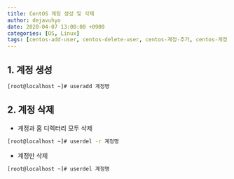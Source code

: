 ```yaml
---
title: CentOS 계정 생성 및 삭제
author: dejavuhyo
date: 2020-04-07 13:00:00 +0900
categories: [OS, Linux]
tags: [centos-add-user, centos-delete-user, centos-계정-추가, centos-계정-삭제]
---
```


## 1. 계정 생성

```bash
[root@localhost ~]# useradd 계정명
```

## 2. 계정 삭제

* 계정과 홈 디렉터리 모두 삭제

```bash
[root@localhost ~]# userdel -r 계정명
```

* 계정만 삭제

```bash
[root@localhost ~]# userdel 계정명
```
